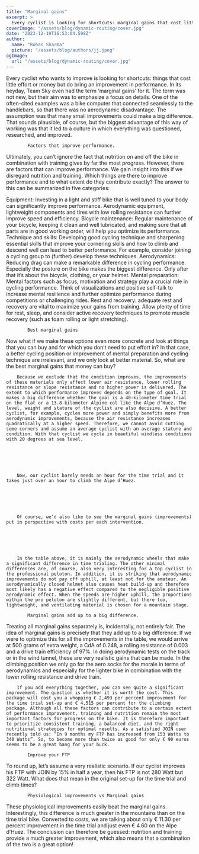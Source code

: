 ```yaml
---
title: "Marginal gains"
excerpt: >
  Every cyclist is looking for shortcuts: marginal gains that cost little effort or money, but do improve performance.
coverImage: "/assets/blog/dynamic-routing/cover.jpg"
date: "2023-12-19T16:53:04.598Z"
author:
  name: "Rohan Sharma"
  picture: "/assets/blog/authors/jj.jpeg"
ogImage:
  url: "/assets/blog/dynamic-routing/cover.jpg"
---
```


Every cyclist who wants to improve is looking for shortcuts: things that cost little effort or money but do bring an improvement in performance. In its heyday, Team Sky even had the term ‘marginal gains’ for it. The term was not new, but their aim was to emphasize a focus on details. One of the often-cited examples was a bike computer that connected seamlessly to the handlebars, so that there was no aerodynamic disadvantage. The assumption was that many small improvements could make a big difference. That sounds plausible, of course, but the biggest advantage of this way of working was that it led to a culture in which everything was questioned, researched, and improved.
	
			Factors that improve performance.
Ultimately, you can’t ignore the fact that nutrition on and off the bike in combination with training gives by far the most progress. However, there are factors that can improve performance. We gain insight into this if we disregard nutrition and training. Which things are there to improve performance and to what extent do they contribute exactly? The answer to this can be summarized in five categories:

Equipment: Investing in a light and stiff bike that is well tuned to your body can significantly improve performance. Aerodynamic equipment, lightweight components and tires with low rolling resistance can further improve speed and efficiency.
Bicycle maintenance: Regular maintenance of your bicycle, keeping it clean and well lubricated, and making sure that all parts are in good working order, will help you optimize its performance.
Technique and skills: Developing good cycling technique and sharpening essential skills that improve your cornering skills and how to climb and descend well can lead to better performance. For example, consider joining a cycling group to (further) develop these techniques.
Aerodynamics: Reducing drag can make a remarkable difference in cycling performance. Especially the posture on the bike makes the biggest difference. Only after that it’s about the bicycle, clothing, or your helmet.
Mental preparation: Mental factors such as focus, motivation and strategy play a crucial role in cycling performance. Think of visualizations and positive self-talk to increase mental resilience and further optimize performance during competitions or challenging rides.
Rest and recovery: adequate rest and recovery are vital to maximize your gains from training. Allow plenty of time for rest, sleep, and consider active recovery techniques to promote muscle recovery (such as foam rolling or light stretching).


		
			Best marginal gains
Now what if we make these options even more concrete and look at things that you can buy and for which you don’t need to put effort in? In that case, a better cycling position or improvement of mental preparation and cycling technique are irrelevant, and we only look at better material. So, what are the best marginal gains that money can buy?

		
		Because we exclude that the condition improves, the improvements of these materials only affect lower air resistance, lower rolling resistance or slope resistance and no higher power is delivered. The extent to which performance improves depends on the type of goal. It makes a big difference whether the goal is a 40-kilometer time trial on the flat or a 13.8-kilometer Alpine col like the Alpe d’Huez. The level, weight and stature of the cyclist are also decisive. A better cyclist, for example, cycles more power and simply benefits more from aerodynamic improvements, because the air resistance increases quadratically at a higher speed. Therefore, we cannot avoid cutting some corners and assume an average cyclist with an average stature and condition. With that cyclist we cycle in beautiful windless conditions with 20 degrees at sea level.
	
		
		
			
		
	
		Now, our cyclist barely needs an hour for the time trial and it takes just over an hour to climb the Alpe d’Huez.
	
		
		
			
		
	
		Of course, we’d also like to see the marginal gains (improvements) put in perspective with costs per each intervention.
	
		
		
			
		
	
		In the table above, it is mainly the aerodynamic wheels that make a significant difference in time trialing. The other minimal differences are, of course, also very interesting for a top cyclist in the professional peloton. In addition, it is striking that aerodynamic improvements do not pay off uphill, at least not for the amateur. An aerodynamically closed helmet also causes heat build-up and therefore most likely has a negative effect compared to the negligible positive aerodynamic effect. When the speeds are higher uphill, the proportions within the pro peloton are slightly different, but there too, lightweight, and ventilating material is chosen for a mountain stage.
	
			Marginal gains add up to a big difference.
Treating all marginal gains separately is, incidentally, not entirely fair. The idea of ​​marginal gains is precisely that they add up to a big difference. If we were to optimize this for all the improvements in the table, we would arrive at 500 grams of extra weight, a CdA of 0.248, a rolling resistance of 0.003 and a drive train efficiency of 97%. In doing aerodynamic tests on the track or in the wind tunnel, these are very realistic gains that can be made. In the climbing position we only go for the aero socks for the morale in terms of aerodynamics and especially for the lighter bike in combination with the lower rolling resistance and drive train.

		
		
		
			
		
	
		If you add everything together, you can see quite a significant improvement. The question is whether it is worth the cost. This package will cost you a whopping € 2,493 per percent improvement for the time trial set-up and € 4,515 per percent for the climbing package. Although all these factors can contribute to a certain extent of performance improvement, training and nutrition remain the most important factors for progress on the bike. It is therefore important to prioritize consistent training, a balanced diet, and the right nutritional strategies for optimal results. As a satisfied JOIN user recently told us: “In 9 months my FTP has increased from 153 Watts to 340 Watts”. So, to become more than twice as good for only € 90 euros seems to be a great bang for your buck.
	
			Improve your FTP
To round up, let’s assume a very realistic scenario. If our cyclist improves his FTP with JOIN by 15% in half a year, then his FTP is not 280 Watt but 322 Watt. What does that mean in the original set-up for the time trial and climb times?

		
		
		
			
		
	
			Physiological improvements vs Marginal gains
These physiological improvements easily beat the marginal gains. Interestingly, this difference is much greater in the mountains than on the time trial bike. Converted to costs, we are talking about only € 11.30 per percent improvement in the time trial and just even € 4.60 on the Alpe d’Huez. The conclusion can therefore be guessed: nutrition and training provide a much greater improvement, which also means that a combination of the two is a great option!